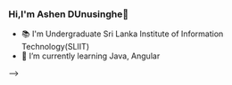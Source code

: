 ### Hi,I'm Ashen DUnusinghe👋

<!--
**Avdunusinghe/Avdunusinghe** is a ✨ _special_ ✨ repository because its `README.md` (this file) appears on your GitHub profile.

Here are some ideas to get you started:
- 📚 I'm  Undergraduate Sri Lanka Institute of Information Technology(SLIIT)
<!--- 🔭 I’m currently working on ...-->
- 📚 I'm  Undergraduate Sri Lanka Institute of Information Technology(SLIIT)
- 🌱 I’m currently learning Java, Angular
<!--- 👯 I’m looking to collaborate on ...
- 🤔 I’m looking for help with ...
- 💬 Ask me about ...
- 📫 How to reach me: ...
- 😄 Pronouns: ...
- ⚡ Fun fact: ...-->
-->
